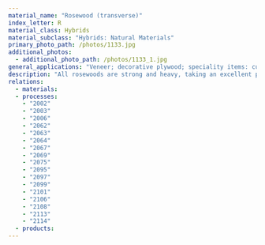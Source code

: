 ```yaml
---
material_name: "Rosewood (transverse)"
index_letter: R
material_class: Hybrids
material_subclass: "Hybrids: Natural Materials"
primary_photo_path: /photos/1133.jpg
additional_photos:
  - additional_photo_path: /photos/1133_1.jpg
general_applications: "Veneer; decorative plywood; speciality items: cutlery handles; brush backs; billiard cue butts; fancy turnery articles, woodwind instruments, boatbuilding, agricultural implements."
description: "All rosewoods are strong and heavy, taking an excellent polish, being suitable for guitars, marimbas, recorders, turnery, handles, furniture, and luxury flooring, etc. Rosewood oil, used in perfume, is extracted from the wood of Aniba rosaeodora, which is not related to the rosewoods used for lumber. In general, world stocks are poor through overexploitation. Rosewood is now protected worldwide. At the recent summit of the international wildlife trade in South Africa, CITES moved to protect the world’s most trafficked wild product by placing all 300 species of the rosewood tree under trade restrictions."
relations:
  - materials:
  - processes:
    - "2002"
    - "2003"
    - "2006"
    - "2062"
    - "2063"
    - "2064"
    - "2067"
    - "2069"
    - "2075"
    - "2095"
    - "2097"
    - "2099"
    - "2101"
    - "2106"
    - "2108"
    - "2113"
    - "2114"
  - products:
---
```

